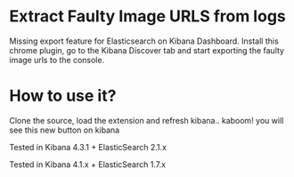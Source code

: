 # Extract Faulty Image URLS from logs

Missing export feature for Elasticsearch on Kibana Dashboard. Install this chrome plugin, go to the Kibana Discover tab and start exporting the faulty image urls to the console.

# How to use it?

Clone the source, load the extension and refresh kibana.. kaboom! you will see this new button on kibana

Tested in Kibana 4.3.1 + ElasticSearch 2.1.x

Tested in Kibana 4.1.x + ElasticSearch 1.7.x

